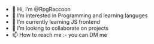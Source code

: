 - 👋 Hi, I’m @RpgRaccoon
- 👀 I’m interested in Programming and learning languges 
- 🌱 I’m currently learning JS frontend 
- 💞️ I’m looking to collaborate on projects
- 📫 How to reach me :- you can DM me

<!---
RpgRaccoon/RpgRaccoon is a ✨ special ✨ repository because its `README.md` (this file) appears on your GitHub profile.
You can click the Preview link to take a look at your changes.
--->
